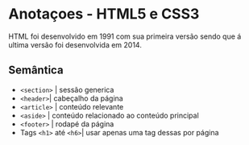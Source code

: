 # Anotaçoes - HTML5 e CSS3

HTML foi desenvolvido em 1991 com sua primeira versão sendo que á ultima versão foi desenvolvida em 2014.

## Semântica

- `<section>` | sessão generica
- `<header>`| cabeçalho da página
- `<article>` | conteúdo relevante
- `<aside>` | conteúdo relacionado ao conteúdo principal
- `<footer>` | rodapé da página
- Tags `<h1>` até `<h6>`| usar apenas uma tag dessas por página
